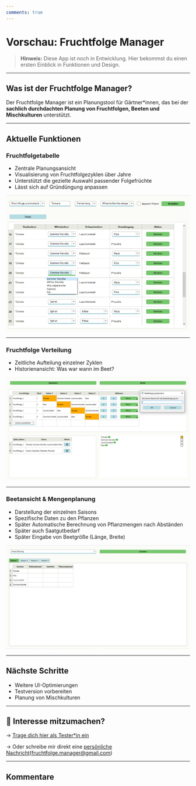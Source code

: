 ```yaml
---
comments: true
---
```


#  Vorschau: Fruchtfolge Manager

> **Hinweis:** Diese App ist noch in Entwicklung. Hier bekommst du einen ersten Einblick in Funktionen und Design.

---

##  Was ist der Fruchtfolge Manager?

Der Fruchtfolge Manager ist ein Planungstool für Gärtner*innen, das bei der **sachlich durchdachten Planung von Fruchtfolgen, Beeten und Mischkulturen** unterstützt.

---

##  Aktuelle Funktionen

###  Fruchtfolgetabelle
- Zentrale Planungsansicht
- Visualisierung von Fruchtfolgezyklen über Jahre
- Unterstützt die gezielte Auswahl passender Folgefrüchte
- Lässt sich auf Gründüngung anpassen

![Fruchtfolgetabelle](./images/Fruchtfolgetabelle_2.png)

---


###  Fruchtfolge Verteilung
- Zeitliche Aufteilung einzelner Zyklen
- Historienansicht: Was war wann im Beet?

![Fruchtfolge Verteilung](./images/Zyklusverteilung.png)

---

###  Beetansicht & Mengenplanung
- Darstellung der einzelnen Saisons
- Spezifische Daten zu den Pflanzen
- Später Automatische Berechnung von Pflanzmengen nach Abständen
- Später auch Saatgutbedarf
- Später Eingabe von Beetgröße (Länge, Breite)

![Beetverteilung](./images/Beetplanung.png)

---

##  Nächste Schritte

- Weitere UI-Optimierungen
- Testversion vorbereiten
- Planung von Mischkulturen


---

## 🙋 Interesse mitzumachen?

→ [Trage dich hier als Tester*in ein](../umfrage.md)

→ Oder schreibe mir direkt eine [persönliche Nachricht](mailto:fruchtfolge.manager@gmail.com)(fruchtfolge.manager@gmail.com)

---

##  Kommentare




